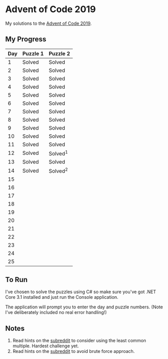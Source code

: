 # Advent of Code 2019
My solutions to the [Advent of Code 2019](https://adventofcode.com/2019).

## My Progress

| Day | Puzzle 1 | Puzzle 2            |
|-----|----------|---------------------|
| 1   | Solved   | Solved              |
| 2   | Solved   | Solved              |
| 3   | Solved   | Solved              |
| 4   | Solved   | Solved              |
| 5   | Solved   | Solved              |
| 6   | Solved   | Solved              |
| 7   | Solved   | Solved              |
| 8   | Solved   | Solved              |
| 9   | Solved   | Solved              |
| 10  | Solved   | Solved              |
| 11  | Solved   | Solved              |
| 12  | Solved   | Solved<sup>1</sup>  |
| 13  | Solved   | Solved              |
| 14  | Solved   | Solved<sup>2</sup>  |
| 15  |          |                     |
| 16  |          |                     |
| 17  |          |                     |
| 18  |          |                     |
| 19  |          |                     |
| 20  |          |                     |
| 21  |          |                     |
| 22  |          |                     |
| 23  |          |                     |
| 24  |          |                     |
| 25  |          |                     |

## To Run
I've chosen to solve the puzzles using C# so make sure you've got .NET Core 3.1 installed and just run the Console application.

The application will prompt you to enter the day and puzzle numbers. (Note I've deliberately included no real error handling!)

## Notes
1. Read hints on the [subreddit](https://www.reddit.com/r/adventofcode/) to consider using the least common multiple. Hardest challenge yet.
2. Read hints on the [subreddit](https://www.reddit.com/r/adventofcode/) to avoid brute force approach.